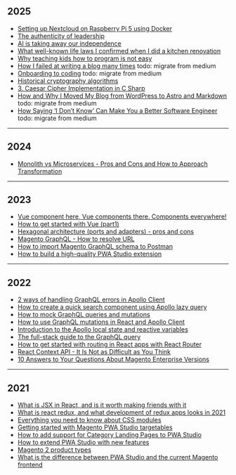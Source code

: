 ## 2025

- [Setting up Nextcloud on Raspberry Pi 5 using Docker](Setting%20up%20Nextcloud%20on%20Raspberry%20Pi%205%20using%20Docker.md)
- [The authenticity of leadership](The%20authenticity%20of%20leadership.md)
- [AI is taking away our independence](AI%20is%20taking%20away%20our%20independence.md)
- [What well-known life laws I confirmed when I did a kitchen renovation](What%20well-known%20life%20laws%20I%20confirmed%20when%20I%20did%20a%20kitchen%20renovation.md)
- [Why teaching kids how to program is not easy](Why%20teaching%20kids%20how%20to%20program%20is%20not%20easy.md)
- [How I failed at writing a blog many times](https://medium.com/@frodigo/how-i-failed-at-writing-a-blog-many-times-d1e5040763a7) todo: migrate from medium
- [Onboarding to coding](https://medium.com/docplanner-tech/onboarding-to-coding-9ff20c65c303) todo: migrate from medium
- [Historical cryptography algorithms](Historical%20cryptography%20algorithms.md)
- [3. Caesar Cipher Implementation in C Sharp](Caesar%20Cipher%20Implementation%20in%20C%20Sharp.md)
- [How and Why I Moved My Blog from WordPress to Astro and Markdown](https://medium.com/gitconnected/how-and-why-i-moved-my-blog-from-wordpress-to-astro-and-markdown-3549672d5a86) todo: migrate from medium
- [How Saying ‘I Don’t Know’ Can Make You a Better Software Engineer](https://medium.com/gitconnected/how-saying-i-dont-know-can-make-you-a-better-software-engineer-7b85d7c9ed54) todo: migrate from medium

---
## 2024

- [Monolith vs Microservices - Pros and Cons and How to Approach Transformation](Monolith%20vs%20Microservices%20-%20Pros%20and%20Cons%20and%20How%20to%20Approach%20Transformation.md)

---
## 2023

- [Vue component here, Vue components there. Components everywhere!](Vue%20component%20here,%20Vue%20components%20there.%20Components%20everywhere!.md)
- [How to get started with Vue (part1)](How%20to%20get%20started%20with%20Vue%20(part1).md)
- [Hexagonal architecture (ports and adapters) - pros and cons](Hexagonal%20architecture%20(ports%20and%20adapters)%20-%20pros%20and%20cons.md)
- [Magento GraphQL - How to resolve URL](Magento%20GraphQL%20-%20How%20to%20resolve%20URL.md)
- [How to import Magento GraphQL schema to Postman](How%20to%20import%20Magento%20GraphQL%20schema%20to%20Postman.md)
- [How to build a high-quality PWA Studio extension](How%20to%20build%20a%20high-quality%20PWA%20Studio%20extension.md)

---
## 2022

- [2 ways of handling GraphQL errors in Apollo Client](2%20ways%20of%20handling%20GraphQL%20errors%20in%20Apollo%20Client.md)
- [How to create a quick search component using Apollo lazy query](How%20to%20create%20a%20quick%20search%20component%20using%20Apollo%20lazy%20query.md)
- [How to mock GraphQL queries and mutations](How%20to%20mock%20GraphQL%20queries%20and%20mutations.md)
- [How to use GraphQL mutations in React and Apollo Client](How%20to%20use%20GraphQL%20mutations%20in%20React%20and%20Apollo%20Client.md)
- [Introduction to the Apollo local state and reactive variables](Introduction%20to%20the%20Apollo%20local%20state%20and%20reactive%20variables.md)
- [The full-stack guide to the GraphQL query](The%20full-stack%20guide%20to%20the%20GraphQL%20query.md)
- [How to get started with routing in React apps with React Router](How%20to%20get%20started%20with%20routing%20in%20React%20apps%20with%20React%20Router.md)
- [React Context API - It Is Not as Difficult as You Think](React%20Context%20API%20-%20It%20Is%20Not%20as%20Difficult%20as%20You%20Think.md)
- [10 Answers to Your Questions About Magento Enterprise Versions](10%20Answers%20to%20Your%20Questions%20About%20Magento%20Enterprise%20Versions.md)

---
## 2021

- [What is JSX in React, and is it worth making friends with it](What%20is%20JSX%20in%20React,%20and%20is%20it%20worth%20making%20friends%20with%20it.md)
- [What is react redux, and what development of redux apps looks in 2021](What%20is%20react%20redux,%20and%20what%20development%20of%20redux%20apps%20looks%20in%202021.md)
- [Everything you need to know about CSS modules](Everything%20you%20need%20to%20know%20about%20CSS%20modules.md)
- [Getting started with Magento PWA Studio targetables](Getting%20started%20with%20Magento%20PWA%20Studio%20targetables.md)
- [How to add support for Category Landing Pages to PWA Studio](How%20to%20add%20support%20for%20Category%20Landing%20Pages%20to%20PWA%20Studio.md)
- [How to extend PWA Studio with new features](How%20to%20extend%20PWA%20Studio%20with%20new%20features.md)
- [Magento 2 product types](Magento%202%20product%20types.md)
- [What is the difference between PWA Studio and the current Magento frontend](What%20is%20the%20difference%20between%20PWA%20Studio%20and%20the%20current%20Magento%20frontend.md)
